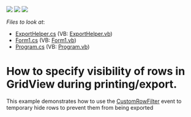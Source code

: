 <!-- default badges list -->
![](https://img.shields.io/endpoint?url=https://codecentral.devexpress.com/api/v1/VersionRange/128632018/13.1.4%2B)
[![](https://img.shields.io/badge/Open_in_DevExpress_Support_Center-FF7200?style=flat-square&logo=DevExpress&logoColor=white)](https://supportcenter.devexpress.com/ticket/details/E3174)
[![](https://img.shields.io/badge/📖_How_to_use_DevExpress_Examples-e9f6fc?style=flat-square)](https://docs.devexpress.com/GeneralInformation/403183)
<!-- default badges end -->
<!-- default file list -->
*Files to look at*:

* [ExportHelper.cs](./CS/ExportToXlsx/ExportHelper.cs) (VB: [ExportHelper.vb](./VB/ExportToXlsx/ExportHelper.vb))
* [Form1.cs](./CS/ExportToXlsx/Form1.cs) (VB: [Form1.vb](./VB/ExportToXlsx/Form1.vb))
* [Program.cs](./CS/ExportToXlsx/Program.cs) (VB: [Program.vb](./VB/ExportToXlsx/Program.vb))
<!-- default file list end -->
# How to specify visibility of rows in GridView during printing/export.


<p>This example demonstrates how to use the  <a href="https://docs.devexpress.com/WindowsForms/DevExpress.XtraGrid.Views.Base.ColumnView.CustomRowFilter"><u>CustomRowFilter</u></a> event  to temporary hide rows to prevent them from being exported<br />
</p>

<br/>


